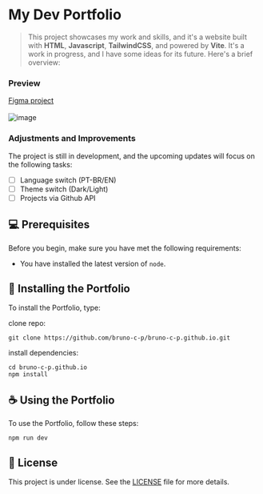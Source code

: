 # My Dev Portfolio

> This project showcases my work and skills, and it's a website built with <strong>HTML</strong>, <strong>Javascript</strong>, <strong>TailwindCSS</strong>, and powered by <strong>Vite</strong>.
> It's a work in progress, and I have some ideas for its future. Here's a brief overview:

### Preview
[Figma project](https://www.figma.com/file/3rSc6Oj9NlrpE7ruYOSc05/BRUNOCP---PORTFOLIO?type=design&mode=design&t=S9s9AiCIn1IKDvCj-1)<br><br>
![image](https://github.com/bruno-c-p/bruno-c-p.github.io/assets/62653989/67a68efa-cd17-4427-b2ac-dc1486ac5b75)

### Adjustments and Improvements

The project is still in development, and the upcoming updates will focus on the following tasks:

- [ ] Language switch (PT-BR/EN)
- [ ] Theme switch (Dark/Light)
- [ ] Projects via Github API

## 💻 Prerequisites

Before you begin, make sure you have met the following requirements:

* You have installed the latest version of `node`.

## 🚀 Installing the Portfolio

To install the Portfolio, type:

clone repo:
```
git clone https://github.com/bruno-c-p/bruno-c-p.github.io.git
```
install dependencies:
```
cd bruno-c-p.github.io
npm install
```

## ☕ Using the Portfolio

To use the Portfolio, follow these steps:

```
npm run dev
```


## 📝 License

This project is under license. See the [LICENSE](LICENSE.md) file for more details.
